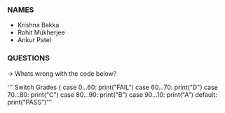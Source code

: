 ### NAMES
- Krishna Bakka
- Rohit Mukherjee
- Ankur Patel

### QUESTIONS

-> Whats wrong with the code below?

''' Switch Grades {
    case 0...60:
    print("FAIL")
    case 60...70:
    print("D")
    case 70...80:
    print("C")
    case 80...90:
    print("B")
    case 90...10:
    print("A")
    default:
    print("PASS")'''
    
    

